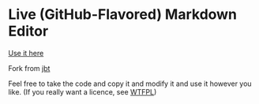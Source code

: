 # Live (GitHub-Flavored) Markdown Editor

[Use it here](http://saturngod.github.io/markdown-editor)

Fork from [jbt](https://github.com/jbt/markdown-editor)

Feel free to take the code and copy it and modify it and use it however you like. (If you really want a licence, see [WTFPL](http://www.wtfpl.net/txt/copying/))
